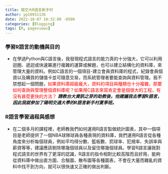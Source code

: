 ```yaml
---
title: 陽交大R語言新手村
author: yp10931136
date: 2022-10-07 18:32:00 -0500
categories: [Blogging]
tags: [R, pageviews]
---
```


### 學習R語言的動機與目的
- 在學過Python與C語言後，我發現程式語言的能力真的十分強大，它可以利用迴圈、遞迴或快速冪進行複雜的運算或解題，也可以建立結構化的資料庫，來管理大量的資料。例如C語言的一個項目-建立會員資料庫的程式，紀錄會員個資以及購買的儲值卡並可隨意交易，而系統管理者要能查詢與資料管理。我不禁想起一個問題，<font color=red>如果資料庫超級龐大，資料的項目與種類也十分複雜，那要如何查詢與管理整個資料庫呢？如果用C語言來寫肯定會是個很大的工程，有沒有甚麼更快的方法？</font> ***請教台大資訊之芽的助教後，他建議我去學習R語言，因此我就參加了陽明交通大學的R語言新手村夏季班。***


### R語言學習過程與感想
- 在二個多月的課程裡，老師教我們如何運用R語言製做統計圖表，其中一個項目是老師提供了一個NBA球隊球員各種表現的資料庫，我們運用R語言從各種角度來分析每個球員，例如平均得分數、籃板數、罰球率、犯規率、失誤率與薪資等等，建議應該剔除哪幾個球員以及留住哪幾個球員。學習R語言讓我對程式語言的世界有了更深的認識，R語言的指令相對比較高階而且好用，能夠從資料庫中做出直方圖、合鬚圖、散布圖等各種圖表，不會在大量而雜亂的資料中找不到方向，就可以很快速又正確的做出判斷。